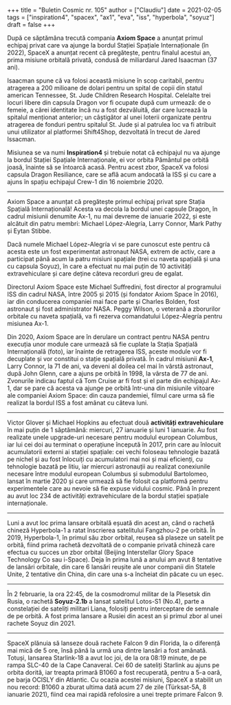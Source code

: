 +++
title = "Buletin Cosmic nr. 105"
author = ["Claudiu"]
date = 2021-02-05
tags = ["inspiration4", "spacex", "ax1", "eva", "iss", "hyperbola", "soyuz"]
draft = false
+++

După ce săptămâna trecută compania **Axiom Space** a anunțat primul echipaj privat care va ajunge la bordul Stației Spațiale Internaționale (în 2022), SpaceX a anunțat recent că pregătește, pentru finalul acestui an, prima misiune orbitală privată, condusă de miliardarul Jared Isaacman (37 ani).

Isaacman spune că va folosi această misiune în scop caritabil, pentru atragerea a 200 milioane de dolari pentru un spital de copii din statul american Tennessee, St. Jude Children Research Hospital. Celelalte trei locuri libere din capsula Dragon vor fi ocupate după cum urmează: de o femeie, a cărei identitate încă nu a fost dezvăluită, dar care lucrează la spitalul menționat anterior; un câștigător al unei loterii organizate pentru atragerea de fonduri pentru spitalul St. Jude și al patrulea loc va fi atribuit unui utilizator al platformei Shift4Shop, dezvoltată în trecut de Jared Issacman.

Misiunea se va numi **Inspiration4** și trebuie notat că echipajul nu va ajunge la bordul Stației Spațiale Internaționale, ei vor orbita Pământul pe orbită joasă, înainte să se întoarcă acasă. Pentru acest zbor, SpaceX va folosi capsula Dragon Resiliance, care se află acum andocată la ISS și cu care a ajuns în spațiu echipajul Crew-1 din 16 noiembrie 2020.

---

Axiom Space a anunțat că pregătește primul echipaj privat spre Stația Spațială Internațională! Acesta va decola la bordul unei capsule Dragon, în cadrul misiunii denumite Ax-1, nu mai devreme de ianuarie 2022, și este alcătuit din patru membri: Michael López-Alegría, Larry Connor, Mark Pathy și Eytan Stibbe.

Dacă numele Michael López-Alegría vi se pare cunoscut este pentru că acesta este un fost experimentat astronaut NASA, extrem de activ, care a participat până acum la patru misiuni spațiale (trei cu naveta spațială și una cu capsula Soyuz), în care a efectuat nu mai puțin de 10 activități extravehiculare și care deține câteva recorduri greu de egalat.

Directorul Axiom Space este Michael Suffredini, fost director al programului ISS din cadrul NASA, între 2005 și 2015 (și fondator Axiom Space în 2016), iar din conducerea companiei mai face parte și Charles Bolden, fost astronaut și fost administrator NASA. Peggy Wilson, o veterană a zborurilor orbitale cu naveta spațială, va fi rezerva comandatului López-Alegría pentru misiunea Ax-1.

Din 2020, Axiom Space are în derulare un contract pentru NASA pentru execuția unor module care urmează să fie cuplate la Stația Spațială Internațională (foto), iar înainte de retragerea ISS, aceste module vor fi decuplate și vor constitui o stație spațială privată.
În cadrul misiunii **Ax-1**, Larry Connor, la 71 de ani, va deveni al doilea cel mai în vârstă astronaut, după John Glenn, care a ajuns pe orbită în 1998, la vârsta de 77 de ani. Zvonurile indicau faptul că Tom Cruise ar fi fost și el parte din echipajul Ax-1, dar se pare că acesta va ajunge pe orbită într-una din misiunile viitoare ale companiei Axiom Space: din cauza pandemiei, filmul care urma să fie realizat la bordul ISS a fost amânat cu câteva luni.

---

Victor Glover și Michael Hopkins au efectuat două **activități extravehiculare** în mai puțin de 1 săptămână: miercuri, 27 ianuarie și luni 1 ianuarie. Au fost realizate unele upgrade-uri necesare pentru modulul european Columbus, iar lui cei doi au terminat o operațiune începută în 2017, prin care au înlocuit acumulatorii externi ai stației spațiale: cei vechi foloseau tehnologie bazată pe nichel și au fost înlocuiți cu acumulatori mai noi și mai eficienți, cu tehnologie bazată pe litiu, iar miercuri astronauții au realizat conexiunile necesare între modulul european Columbus și submodulul Bartolomeo, lansat în martie 2020 și care urmează să fie folosit ca platformă pentru experimentele care au nevoie să fie expuse vidului cosmic. Până în prezent au avut loc 234 de activități extravehiculare de la bordul stației spațiale internaționale.

---

Luni a avut loc prima lansare orbitală eșuată din acest an, când o rachetă chineză Hyperbola-1 a ratat înscrierea satelitului Fangzhou-2 pe orbită. În 2019, Hyperbola-1, în primul său zbor orbital, reușea să plaseze un satelit pe orbită, fiind prima rachetă dezvoltată de o companie privată chineză care efectua cu succes un zbor orbital (Beijing Interstellar Glory Space Technology Co sau i-Space). Deja în prima lună a anului am avut 8 tentative de lansări orbitale, din care 6 lansări reușite ale unor companii din Statele Unite, 2 tentative din China, din care una s-a încheiat din păcate cu un eșec.

---

În 2 februarie, la ora 22:45, de la cosmodromul militar de la Plesetsk din Rusia, o rachetă **Soyuz-2.1b** a lansat satelitul Lotos-S1 (No.4), parte a constelației de sateliți militari Liana, folosiți pentru interceptare de semnale de pe orbită. A fost prima lansare a Rusiei din acest an și primul zbor al unei rachete Soyuz din 2021.

---

SpaceX plănuia să lanseze două rachete Falcon 9 din Florida, la o diferență mai mică de 5 ore, însă până la urmă una dintre lansări a fost amânată. Totuși, lansarea Starlink-18 a avut loc joi, de la ora 08:19 minute, de pe rampa SLC-40 de la Cape Canaveral. Cei 60 de sateliți Starlink au ajuns pe orbita dorită, iar treapta primară B1060 a fost recuperată, pentru a 5-a oară, pe barja OCISLY din Atlantic. Cu ocazia acestei misiuni, SpaceX a stabilit un nou record: B1060 a zburat ultima dată acum 27 de zile (Türksat-5A, 8 ianuarie 2021), fiind cea mai rapidă refolosire a unei trepte primare Falcon 9.